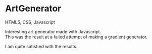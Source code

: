 # ArtGenerator
HTML5, CSS, Javascript

Interesting art generator made with Javascript.  
This was the result at a failed attempt of making a gradient generator.

I am quite satisfied with the results.
